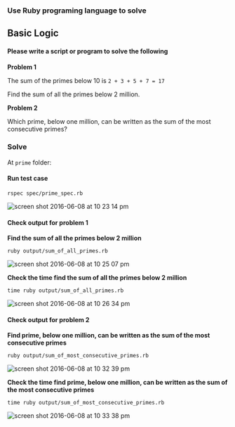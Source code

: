 ### Use Ruby programing language to solve

## Basic Logic

#### Please write a script or program to solve the following

**Problem 1**

The sum of the primes below 10 is `2 + 3 + 5 + 7 = 17`

Find the sum of all the primes below 2 million.

**Problem 2**

Which prime, below one million, can be written as the sum of the most consecutive primes?

### Solve

At `prime` folder:

#### Run test case

```
rspec spec/prime_spec.rb
```

![screen shot 2016-06-08 at 10 23 14 pm](https://cloud.githubusercontent.com/assets/6791942/15904027/958def44-2dd9-11e6-88da-fd493e388291.png)

#### Check output for problem 1

**Find the sum of all the primes below 2 million**

```
ruby output/sum_of_all_primes.rb
```

![screen shot 2016-06-08 at 10 25 07 pm](https://cloud.githubusercontent.com/assets/6791942/15904031/95f34ab0-2dd9-11e6-958c-557af95b073b.png)

**Check the time find the sum of all the primes below 2 million**

```
time ruby output/sum_of_all_primes.rb
```

![screen shot 2016-06-08 at 10 26 34 pm](https://cloud.githubusercontent.com/assets/6791942/15904029/95e39f8e-2dd9-11e6-80cf-cf4d42e57f23.png)

#### Check output for problem 2

**Find prime, below one million, can be written as the sum of the most consecutive primes**


```
ruby output/sum_of_most_consecutive_primes.rb
```

![screen shot 2016-06-08 at 10 32 39 pm](https://cloud.githubusercontent.com/assets/6791942/15904030/95eec5c6-2dd9-11e6-8e2d-7f0a0f5d169a.png)

**Check the time find prime, below one million, can be written as the sum of the most consecutive primes**

```
time ruby output/sum_of_most_consecutive_primes.rb
```

![screen shot 2016-06-08 at 10 33 38 pm](https://cloud.githubusercontent.com/assets/6791942/15904028/95c71f44-2dd9-11e6-850b-a2d03cf63d22.png)
